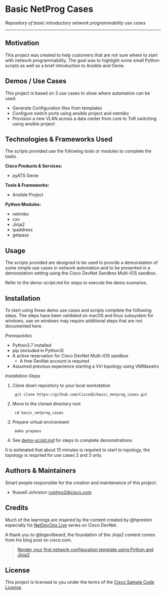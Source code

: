 # Basic NetProg Cases

*Repository of basic introductory network programmability use cases*

---

## Motivation

This project was created to help customers that are not sure where to start with network programmability. The goal was to highlight some small Python scripts as well as a brief introduction to Ansible and Genie.

## Demos / Use Cases

This project is based on 3 use cases to show where automation can be used.

- Generate Configuration files from templates
- Configure switch ports using ansible project and netmiko
- Provision a new VLAN across a data center from core to ToR switching using ansible project


## Technologies & Frameworks Used

The scripts provided use the following tools or modules to complete the tasks.

**Cisco Products & Services:**

- pyATS Genie

**Tools & Frameworks:**

- Ansible Project

**Python Modules:**

- netmiko
- csv
- Jinja2
- ipaddress
- getpass

## Usage

The scripts provided are designed to be used to provide a demonstation of some simple use cases in network automation and to be presented in a demonstation setting using the Cisco DevNet Sandbox Multi-IOS sandbox.

Refer to the demo-script.md for steps to execute the demo scenarios.

## Installation

To start using these demo use cases and scripts complete the following steps. The steps have been validated on macOS and linux subsystem for windows, use on windows may require additional steps that are not documented here. 

*Prerequisites*
- Python3.7 installed
- pip (included in Python3)
- A active reservation for Cisco DevNet  Multi-IOS sandbox
  - A free DevNet account is required
- Assumed previous experience starting a Virl topology using VMMaestro

*Installation Steps*
1. Clone down repository to your local workstation
        
        git clone https://github.com/CiscoSE/basic_netprog_cases.git
2. Move to the cloned directory root

        cd basic_netprog_cases
3. Prepare virtual environment

        make prepenv
4. See [demo-script.md](https://github.com/CiscoSE/basic_netprog_cases/blob/master/demo-script.md) for steps to complete demonstrations.

It is estimated that about 15 minutes is required to start to topology, the topology is requried for use cases 2 and 3 only.

## Authors & Maintainers

Smart people responsible for the creation and maintenance of this project:

- Russell Johnston <rujohns2@cisco.com>

## Credits

Much of the learnings are inspired by the content created by @hpreston especially his [NetDevOps Live](https://developer.cisco.com/netdevops/live/) series on Cisco DevNet. 

A thank you to @bigevilbeard, the foundation of the Jinja2 content comes from his blog post on cisco.com. 

> [Render your first network configuration template using Python and Jinja2](https://blogs.cisco.com/developer/network-configuration-template)

## License

This project is licensed to you under the terms of the [Cisco Sample
Code License](./LICENSE).
